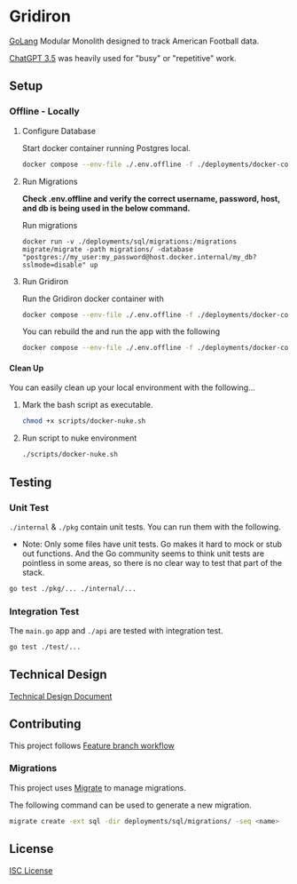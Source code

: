 # Gridiron

[GoLang](https://go.dev/learn/) Modular Monolith designed to track American Football data.

[ChatGPT 3.5](https://openai.com/blog/chatgpt) was heavily used for "busy" or "repetitive" work.

## Setup

### Offline - Locally

1. Configure Database

    Start docker container running Postgres local.
    ```bash
    docker compose --env-file ./.env.offline -f ./deployments/docker-compose.yml up gridiron-db -d
    ```

1. Run Migrations

    **Check .env.offline and verify the correct username, password, host, and db is being used in the below command.**

    Run migrations
    ```
    docker run -v ./deployments/sql/migrations:/migrations migrate/migrate -path migrations/ -database "postgres://my_user:my_password@host.docker.internal/my_db?sslmode=disable" up
    ```

1. Run Gridiron 

    Run the Gridiron docker container with
    ```bash
    docker compose --env-file ./.env.offline -f ./deployments/docker-compose.yml up -d gridiron-service
    ```

    You can rebuild the and run the app with the following
    ```bash
    docker compose --env-file ./.env.offline -f ./deployments/docker-compose.yml up -d --no-cache --no-deps --build gridiron-service
    ```

#### Clean Up

You can easily clean up your local environment with the following...

1. Mark the bash script as executable.

    ```bash
    chmod +x scripts/docker-nuke.sh
    ```

2. Run script to nuke environment

    ```bash
    ./scripts/docker-nuke.sh
    ```

## Testing

### Unit Test

`./internal` & `./pkg` contain unit tests. You can run them with the following.
* Note: Only some files have unit tests. Go makes it hard to mock or stub out functions. And the Go community seems to think unit tests are pointless in some areas, so there is no clear way to test that part of the stack.

```bash
go test ./pkg/... ./internal/...
```

### Integration Test
The `main.go` app and `./api` are tested with integration test.

```bash
go test ./test/...
```

## Technical Design

[Technical Design Document](docs/TECHNICAL_DESIGN.md)

## Contributing

This project follows [Feature branch workflow](https://docs.gitlab.com/ee/gitlab-basics/feature_branch_workflow.html)

### Migrations

This project uses [Migrate](https://github.com/golang-migrate/migrate) to manage migrations.

The following command can be used to generate a new migration.
```bash
migrate create -ext sql -dir deployments/sql/migrations/ -seq <name>
```

## License

[ISC License](LICENSE)
